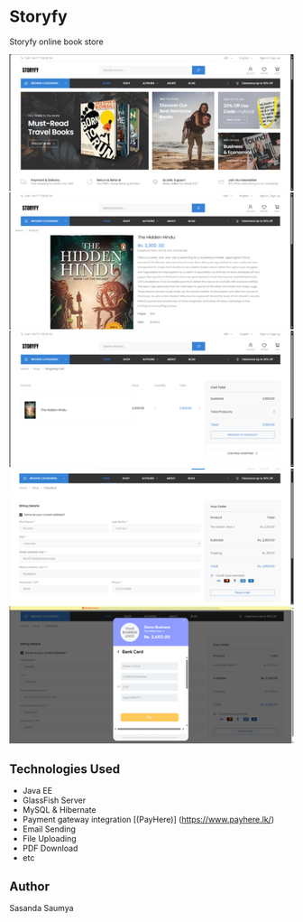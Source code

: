# Storyfy
Storyfy online book store

![Hero](/web/assets/gitImg/Storyfy%20%201%20(1).png)
![Hero](/web/assets/gitImg/Storyfy%20%201%20(2).png)
![Hero](/web/assets/gitImg/Storyfy%20%201%20(3).png)
![Hero](/web/assets/gitImg/Storyfy%20%201%20(4).png)
![Hero](/web/assets/gitImg/Storyfy%20%201%20(5).png)

## Technologies Used

- Java EE 
- GlassFish Server
- MySQL & Hibernate
- Payment gateway integration [(PayHere)] (https://www.payhere.lk/)
- Email Sending 
- File Uploading 
- PDF Download 
- etc

## Author
Sasanda Saumya